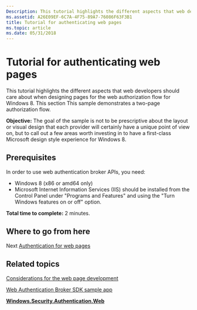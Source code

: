```yaml
---
Description: This tutorial highlights the different aspects that web developers should care about when designing pages for the web authorization flow for Windows 8. This section This sample demonstrates a two-page authorization flow.
ms.assetid: A26E09EF-6C7A-4F75-89A7-76086F63F3B1
title: Tutorial for authenticating web pages
ms.topic: article
ms.date: 05/31/2018
---
```


# Tutorial for authenticating web pages

This tutorial highlights the different aspects that web developers should care about when designing pages for the web authorization flow for Windows 8. This section This sample demonstrates a two-page authorization flow.

**Objective:** The goal of the sample is not to be prescriptive about the layout or visual design that each provider will certainly have a unique point of view on, but to call out a few areas worth investing in to have a first-class Microsoft design style experience for Windows 8.

## Prerequisites

In order to use web authentication broker APIs, you need:

-   Windows 8 (x86 or amd64 only)
-   Microsoft Internet Information Services (IIS) should be installed from the Control Panel under "Programs and Features" and using the "Turn Windows features on or off" option.

**Total time to complete:** 2 minutes.

## Where to go from here

Next [Authentication for web pages](authentication-for-web-pages.md)

## Related topics

<dl> <dt>

[Considerations for the web page development](considerations-for-the-web-page-development.md)
</dt> <dt>

[Web Authentication Broker SDK sample app](https://code.msdn.microsoft.com/windowsapps/Web-Authentication-d0485122#content)
</dt> <dt>

[**Windows.Security.Authentication.Web**](https://msdn.microsoft.com/library/BR227044(v=Win.10).aspx)
</dt> </dl>

 

 



